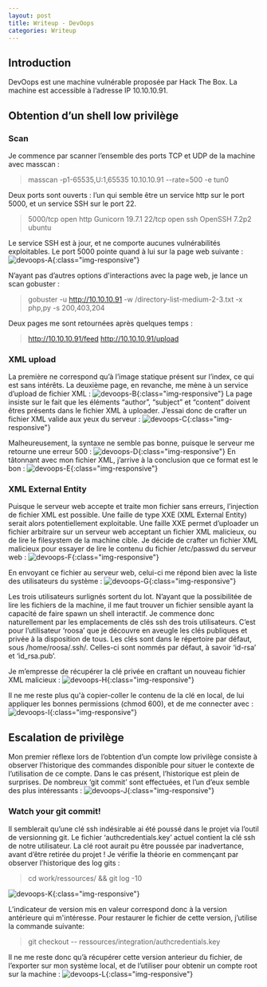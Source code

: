 ```yaml
---
layout: post
title: Writeup - DevOops
categories: Writeup
---
```


## Introduction
DevOops est une machine vulnérable proposée par Hack The Box. La machine est accessible à l’adresse IP 10.10.10.91.

## Obtention d’un shell low privilège
### Scan

Je commence par scanner l’ensemble des ports TCP et UDP de la machine avec masscan :
> masscan -p1-65535,U:1,65535 10.10.10.91 --rate=500 -e tun0

Deux ports sont ouverts : l’un qui semble être un service http sur le port 5000, et un service SSH sur le port 22.
> 5000/tcp    open    http     Gunicorn 19.7.1
> 22/tcp        open    ssh      OpenSSH 7.2p2 ubuntu

Le service SSH est à jour, et ne comporte aucunes vulnérabilités exploitables.
Le port 5000 pointe quand à lui sur la page web suivante :
![devoops-A](/img/devoops/A.PNG){:class="img-responsive"}

N’ayant pas d’autres options d'interactions avec la page web, je lance un scan gobuster :
> gobuster -u http://10.10.10.91 -w /directory-list-medium-2-3.txt -x php,py -s 200,403,204

Deux pages me sont retournées après quelques temps :
> http://10.10.10.91/feed
> http://10.10.10.91/upload

### XML upload

La première ne correspond qu’à l’image statique présent sur l’index, ce qui est sans intérêts. La deuxième page, en revanche, me mène à un service d’upload de fichier XML :
![devoops-B](/img/devoops/B.PNG){:class="img-responsive"}
La page insiste sur le fait que les éléments “author”, “subject” et “content” doivent êtres présents dans le fichier XML à uploader. J’essai donc de crafter un fichier XML valide aux yeux du serveur :
![devoops-C](/img/devoops/C.PNG){:class="img-responsive"}

Malheureusement, la syntaxe ne semble pas bonne, puisque le serveur me retourne une erreur 500 :
![devoops-D](/img/devoops/D.PNG){:class="img-responsive"}
En tâtonnant avec mon fichier XML, j’arrive à la conclusion que ce format est le bon :
![devoops-E](/img/devoops/E.PNG){:class="img-responsive"}

### XML External Entity

Puisque le serveur web accepte et traite mon fichier sans erreurs, l’injection de fichier XML est possible. Une faille de type XXE (XML External Entity) serait alors potentiellement exploitable. Une faille XXE permet d’uploader un fichier arbitraire sur un serveur web acceptant un fichier XML malicieux, ou de lire le filesystem de la machine cible.
Je décide de crafter un fichier XML malicieux pour essayer de lire le contenu du fichier /etc/passwd du serveur web :
![devoops-F](/img/devoops/F.PNG){:class="img-responsive"}

En envoyant ce fichier au serveur web, celui-ci me répond bien avec la liste des utilisateurs du système :
![devoops-G](/img/devoops/G.PNG){:class="img-responsive"}

Les trois utilisateurs surlignés sortent du lot. N’ayant que la possibilitée de lire les fichiers de la machine, il me faut trouver un fichier sensible ayant la capacité de faire spawn un shell interactif. Je commence donc naturellement par les emplacements de clés ssh des trois utilisateurs.
C’est pour l’utilisateur ‘roosa’ que je découvre en aveugle les clés publiques et privée à la disposition de tous. Les clés sont dans le répertoire par défaut, sous /home/roosa/.ssh/.
Celles-ci sont nommés par défaut, à savoir ‘id-rsa’ et ‘id_rsa.pub’.

Je m’empresse de récupérer la clé privée en craftant un nouveau fichier XML malicieux :
![devoops-H](/img/devoops/H.PNG){:class="img-responsive"}

Il ne me reste plus qu'à copier-coller le contenu de la clé en local, de lui appliquer les bonnes permissions (chmod 600), et de me connecter avec :
![devoops-I](/img/devoops/I.PNG){:class="img-responsive"}

## Escalation de privilège
Mon premier réflexe lors de l’obtention d’un compte low privilège consiste à observer l’historique des commandes disponible pour situer le contexte de l’utilisation de ce compte. Dans le cas présent, l’historique est plein de surprises. De nombreux ‘git commit’ sont effectuées, et l’un d’eux semble des plus intéressants :
 ![devoops-J](/img/devoops/J.PNG){:class="img-responsive"}

### Watch your git commit!

Il semblerait qu’une clé ssh indésirable ai été poussé dans le projet via l’outil de versionning git. Le fichier ‘authcredentials.key’ actuel contient la clé ssh de notre utilisateur.
La clé root aurait pu être poussée par inadvertance, avant d’être retirée du projet !
Je vérifie la théorie en commençant par observer l’historique des log gits :
> cd work/ressources/ && git log -10

![devoops-K](/img/devoops/K.PNG){:class="img-responsive"}

L’indicateur de version mis en valeur correspond donc à la version antérieure qui m'intéresse. Pour restaurer le fichier de cette version, j’utilise la commande suivante:
> git checkout <commit number> -- ressources/integration/authcredentials.key

Il ne me reste donc qu’à récupérer cette version anterieur du fichier, de l’exporter sur mon système local, et de l’utiliser pour obtenir un compte root sur la machine :
![devoops-L](/img/devoops/L.PNG){:class="img-responsive"}
